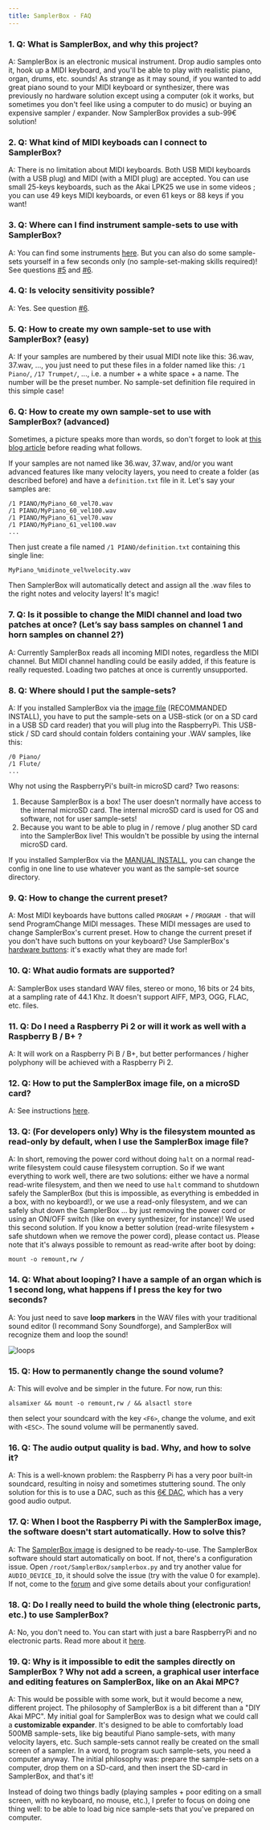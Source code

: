 ```yaml
---
title: SamplerBox - FAQ
---
```

### 1. Q: What is SamplerBox, and why this project?
A: SamplerBox is an electronic musical instrument. Drop audio samples onto it,
hook up a MIDI keyboard, and you'll be able to play with realistic piano, organ,
drums, etc. sounds!
As strange as it may sound, if you wanted to add great piano sound to your MIDI
keyboard or synthesizer, there was previously no hardware solution except using
a computer (ok it works, but sometimes you don't feel like using a computer to
do music) or buying an expensive sampler / expander. Now SamplerBox provides
a sub-99€ solution!

### 2. Q: What kind of MIDI keyboads can I connect to SamplerBox?
A: There is no limitation about MIDI keyboards. Both USB MIDI keyboards (with a
USB plug) and MIDI (with a MIDI plug) are accepted. You can use small 25-keys
keyboards, such as the Akai LPK25 we use in some videos ; you can use 49 keys
MIDI keyboards, or even 61 keys or 88 keys if you want!

### 3. Q: Where can I find instrument sample-sets to use with SamplerBox?
A: You can find some instruments [here](http://www.samplerbox.org/instruments).
But you can also do some sample-sets yourself in a few seconds only
(no sample-set-making skills required)!
See questions [#5](#5-q-how-to-create-my-own-sample-set-to-use-with-samplerbox-easy)
and [#6](#6-q-how-to-create-my-own-sample-set-to-use-with-samplerbox-advanced).

### 4. Q: Is velocity sensitivity possible?
A: Yes. See question [#6](#6-q-how-to-create-my-own-sample-set-to-use-with-samplerbox-advanced).

### 5. Q: How to create my own sample-set to use with SamplerBox? (easy)
A: If your samples are numbered by their usual MIDI note like this: 36.wav,
37.wav, ..., you just need to put these files in a folder named like this:
```/1 Piano/```, ```/17 Trumpet/```, ..., i.e. a number + a white space + a name.
The number will be the preset number.
No sample-set definition file required in this simple case!

### 6. Q: How to create my own sample-set to use with SamplerBox? (advanced)
Sometimes, a picture speaks more than words, so don't forget to look at
[this blog article](http://www.samplerbox.org/article/howtocreateasampleset)
before reading what follows.

If your samples are not named like 36.wav, 37.wav, and/or you want advanced
features like many velocity layers, you need to create a folder (as described
before) and have a ```definition.txt``` file in it.
Let's say your samples are:
```
/1 PIANO/MyPiano_60_vel70.wav
/1 PIANO/MyPiano_60_vel100.wav
/1 PIANO/MyPiano_61_vel70.wav
/1 PIANO/MyPiano_61_vel100.wav
...
```
Then just create a file named ```/1 PIANO/definition.txt``` containing this single line:
```
MyPiano_%midinote_vel%velocity.wav
```
Then SamplerBox will automatically detect and assign all the .wav files to the
right notes and velocity layers! It's magic!

### 7. Q: Is it possible to change the MIDI channel and load two patches at once? (Let’s say bass samples on channel 1 and horn samples on channel 2?)
A: Currently SamplerBox reads all incoming MIDI notes, regardless the MIDI channel.
But MIDI channel handling could be easily added, if this feature is really requested.
Loading two patches at once is currently unsupported.

### 8. Q: Where should I put the sample-sets?
A: If you installed SamplerBox via the [image file](http://www.samplerbox.org/makeitsoftware)
(RECOMMANDED INSTALL), you have to put the sample-sets on a USB-stick
(or on a SD card in a USB SD card reader)
that you will plug into the RaspberryPi. This USB-stick / SD card should contain
folders containing your .WAV samples, like this:
```
/0 Piano/
/1 Flute/ 
...
```
Why not using the RaspberryPi's built-in microSD card? Two reasons:

1. Because SamplerBox is a box! The user doesn't normally have access to the
   internal microSD card. The internal microSD card is used for OS and software,
   not for user sample-sets!
2. Because you want to be able to plug in / remove / plug another SD card into the
   SamplerBox live! This wouldn't be possible by using the internal microSD card.

If you installed SamplerBox via the [MANUAL INSTALL](http://www.samplerbox.org/makeitsoftware),
you can change the config in one line to use whatever you want as the sample-set
source directory.

### 9. Q: How to change the current preset?
A: Most MIDI keyboards have buttons called ```PROGRAM +``` / ```PROGRAM -```
that will send ProgramChange MIDI messages. These MIDI messages are used to
change SamplerBox's current preset. How to change the current preset if you
don't have such buttons on your keyboard? Use SamplerBox's [hardware buttons](http://www.samplerbox.org/article/anotherprototype):
it's exactly what they are made for!

### 10. Q: What audio formats are supported?
A: SamplerBox uses standard WAV files, stereo or mono, 16 bits or 24 bits, at a
sampling rate of 44.1 Khz. It doesn't support AIFF, MP3, OGG, FLAC, etc. files.

### 11. Q: Do I need a Raspberry Pi 2 or will it work as well with a Raspberry B / B+ ?
A: It will work on a Raspberry Pi B / B+, but better performances / higher
polyphony will be achieved with a Raspberry Pi 2.

### 12. Q: How to put the SamplerBox image file, on a microSD card?
A: See instructions [here](https://www.raspberrypi.org/documentation/installation/installing-images/README.md).

### 13. Q: (For developers only) Why is the filesystem mounted as read-only by default, when I use the SamplerBox image file?
A: In short, removing the power cord without doing ```halt``` on a normal read-write
filesystem could cause filesystem corruption.
So if we want everything to work well, there are two solutions: either we have a
normal read-write filesystem, and then we need to use ```halt``` command to shutdown
safely the SamplerBox (but this is impossible, as everything is embedded in a box,
with no keyboard!), or we use a read-only filesystem, and we can safely shut down
the SamplerBox ... by just removing the power cord or using an ON/OFF switch
(like on every synthesizer, for instance)! We used this second solution. If you
know a better solution (read-write filesystem + safe shutdown when we remove the
power cord), please contact us.
Please note that it's always possible to remount as read-write after boot by doing:
```
mount -o remount,rw /
```
### 14. Q: What about looping? I have a sample of an organ which is 1 second long, what happens if I press the key for two seconds?
A: You just need to save **loop markers** in the WAV files with your traditional
sound editor (I recommand Sony Soundforge), and SamplerBox will recognize
them and loop the sound!

<img src="./loops.jpg" alt="loops" class="img-responsive">

### 15. Q: How to permanently change the sound volume?
A: This will evolve and be simpler in the future. For now, run this:
```
alsamixer && mount -o remount,rw / && alsactl store
```
then select your soundcard with the key ```<F6>```, change the volume,
and exit with ```<ESC>```. The sound volume will be permanently saved.

### 16. Q: The audio output quality is bad. Why, and how to solve it?
A: This is a well-known problem: the Raspberry Pi has a very poor built-in
soundcard, resulting in noisy and sometimes stuttering sound. The only solution
for this is to use a DAC, such as this [6€ DAC](http://www.ebay.fr/itm/1Pc-PCM2704-5V-Mini-USB-Alimente-Sound-Carte-DAC-decodeur-Board-pr-ordinateur-PC-/231334667385?pt=LH_DefaultDomain_71&hash=item35dc9ee479),
which has a very good audio output.

### 17. Q: When I boot the Raspberry Pi with the SamplerBox image, the software doesn't start automatically. How to solve this?
A: The [SamplerBox image](http://www.samplerbox.org/makeitsoftware) is designed
to be ready-to-use. The SamplerBox software should start automatically on boot.
If not, there's a configuration issue.
Open ```/root/SamplerBox/samplerbox.py``` and try another value for ```AUDIO_DEVICE_ID```,
it should solve the issue (try with the value 0 for example). If not, come to
the [forum](http://www.samplerbox.org/forum) and give some details about your configuration!

### 18. Q: Do I really need to build the whole thing (electronic parts, etc.) to use SamplerBox?
A: No, you don't need to. You can start with just a bare RaspberryPi and no
electronic parts. Read more about it [here](http://www.samplerbox.org/article/startsmall).

### 19. Q: Why is it impossible to edit the samples directly on SamplerBox ? Why not add a screen, a graphical user interface and editing features on SamplerBox, like on an Akai MPC?
A: This would be possible with some work, but it would become a new, different project.
The philosophy of SamplerBox is a bit different than a "DIY Akai MPC". My initial
goal for SamplerBox was to design what we could call a **customizable expander**.
It's designed to be able to comfortably load 500MB sample-sets, like big beautiful
Piano sample-sets, with many velocity layers, etc. Such sample-sets cannot really
be created on the small screen of a sampler. In a word, to program such sample-sets,
you need a computer anyway.
The initial philosophy was: prepare the sample-sets on a computer, drop them on
a SD-card, and then insert the SD-card in SamplerBox, and that's it!

Instead of doing two things badly (playing samples + poor editing on a small
screen, with no keyboard, no mouse, etc.), I prefer to focus on doing one thing
well: to be able to load big nice sample-sets that you've prepared on computer.
